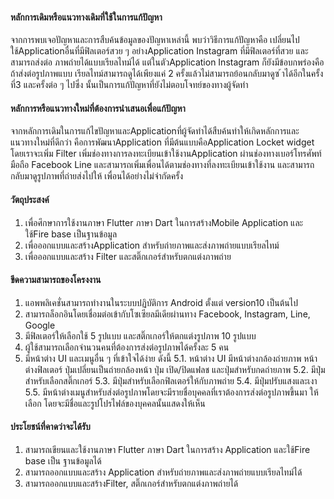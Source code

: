 #### หลักการเดิมหรือแนวทางเดิมที่ใช้ในการแก้ปัญหา
จากการพบเจอปัญหาและการสืบค้นข้อมูลของปัญหาเหล่านี้ พบว่าวิธีการแก้ปัญหาคือ เปลี่ยนไป
ใช้Applicationอื่นที่มีฟิลเตอร์สวย ๆ อย่างApplication Instagram ที่มีฟิลเตอร์ที่สวย และสามารถส่งต่อ
ภาพถ่ายได้แบบเรียลไทม์ได้ แต่ในตัวApplication Instagram ก็ยังมีข้อบกพร่องคือถ้าส่งต่อรูปภาพแบบ
เรียลไทม์สามารถดูได้เพียงแค่ 2 ครั้งแล้วไม่สามารถย้อนกลับมาดูซ ้าได้อีกในครั้งที่3 และครั้งต่อ ๆ ไปซึ่ง
นั้นเป็นการแก้ปัญหาที่ยังไม่ตอบโจทย์ของทางผู้จัดทำ
#### หลักการหรือแนวทางใหม่ที่ต้องการนำเสนอเพื่อแก้ปัญหา
จากหลักการเดิมในการแก้ไขปัญหาและApplicationที่ผู้จัดทำได้สืบค้นทำให้เกิดหลักการและ
แนวทางใหม่ที่ดีกว่า คือการพัฒนาApplication ที่มีต้นแบบคือApplication Locket widget โดยเราจะเพิ่ม 
Filter เพิ่มช่องทางการลงทะเบียนเข้าใช้งานApplication ผ่านช่องทางเบอร์โทรศัพท์มือถือ Facebook Line 
และสามารถเพิ่มเพื่อนได้ตามช่องทางที่ลงทะเบียนเข้าใช้งาน และสามารถกลับมาดูรูปภาพที่ถ่ายส่งไปให้
เพื่อนได้อย่างไม่จำกัดครั้ง
#### วัตถุประสงค์
1. เพื่อศึกษาการใช้งานภาษา Flutter ภาษา Dart ในการสร้างMobile Application และใช้Fire base 
เป็นฐานข้อมูล
2. เพื่อออกแบบและสร้างApplication สำหรับถ่ายภาพและส่งภาพถ่ายแบบเรียลไทม์
3. เพื่อออกแบบและสร้าง Filter และสติ๊กเกอร์สำหรับตกแต่งภาพถ่าย
#### ขีดความสามารถของโครงงาน
1. แอพพลิเคชั่นสามารถทำงานในระบบปฏิบัติการ Android ตั้งแต่ version10 เป็นต้นไป
2. สามารถล็อกอินโดยเชื่อมต่อเข้ากับโซเซียลมีเดียผ่านทาง Facebook, Instagram, Line, Google
3. มีฟิลเตอร์ให้เลือกใช้ 5 รูปแบบ และสติ๊กเกอร์ให้ตกแต่งรูปภาพ 10 รูปแบบ 
4. ผู้ใช้สามารถเลือกจำนวนคนที่ต้องการส่งต่อรูปภาพได้ครั้งละ 5 คน
5. มีหน้าต่าง UI และเมนูอื่น ๆ ที่เข้าใจได้ง่าย ดังนี้
5.1. หน้าต่าง UI มีหน้าต่างกล้องถ่ายภาพ หน้าต่างฟิลเตอร์ ปุ่มเปลี่ยนเป็นถ่ายกล้องหน้า ปุ่ม
เปิด/ปิดแฟลช และปุ่มสำหรับกดถ่ายภาพ
5.2. มีปุ่มสำหรับเลือกสติ๊กเกอร์ 
5.3. มีปุ่มสำหรับเลือกฟิลเตอร์ให้กับภาพถ่าย
5.4. มีปุ่มปรับแสงและเงา
5.5. มีหน้าต่างเมนูสำหรับส่งต่อรูปภาพโดยจะมีรายชื่อบุคคลที่เราต้องการส่งต่อรูปภาพขึ้นมา
ให้เลือก โดยจะมีชื่อและรูปโปรไฟล์ของบุคคลนั้นแสดงให้เห็น
#### ประโยชน์ที่คาดว่าจะได้รับ
1. สามารถเขียนและใช้งานภาษา Flutter ภาษา Dart ในการสร้าง Application และใช้Fire base เป็น
ฐานข้อมูลได้
2. สามารถออกแบบและสร้าง Application สำหรับถ่ายภาพและส่งภาพถ่ายแบบเรียลไทม์ได้
3. สามารถออกแบบและสร้างFilter, สติ๊กเกอร์สำหรับตกแต่งภาพถ่ายได้
